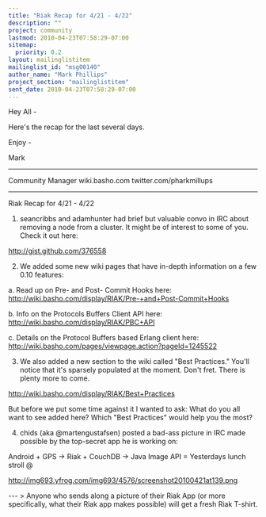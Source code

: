 ```yaml
---
title: "Riak Recap for 4/21 - 4/22"
description: ""
project: community
lastmod: 2010-04-23T07:58:29-07:00
sitemap:
  priority: 0.2
layout: mailinglistitem
mailinglist_id: "msg00140"
author_name: "Mark Phillips"
project_section: "mailinglistitem"
sent_date: 2010-04-23T07:58:29-07:00
---
```



Hey All -

Here's the recap for the last several days.

Enjoy -

Mark

---------
Community Manager
wiki.basho.com
twitter.com/pharkmillups

---------

Riak Recap for 4/21 - 4/22

1) seancribbs and adamhunter had brief but valuable convo in IRC about
removing a node from a cluster. It might be of interest to some of
you. Check it out here:

http://gist.github.com/376558


2) We added some new wiki pages that have in-depth information on a
few 0.10 features:

a. Read up on Pre- and Post- Commit Hooks here:
http://wiki.basho.com/display/RIAK/Pre-+and+Post-Commit+Hooks

b. Info on the Protocols Buffers Client API here:
http://wiki.basho.com/display/RIAK/PBC+API

c. Details on the Protocol Buffers based Erlang client here:
http://wiki.basho.com/pages/viewpage.action?pageId=1245522


3) We also added a new section to the wiki called "Best Practices."
You'll notice that it's sparsely populated at the moment. Don't fret.
There is plenty more to come.

http://wiki.basho.com/display/RIAK/Best+Practices

But before we put some time against it I wanted to ask: What do you
all want to see added here? Which "Best Practices" would help you the
most?


4) chids (aka @martengustafsen) posted a bad-ass picture in IRC made
possible by the top-secret app he is working on:

 Android + GPS -&gt; Riak + CouchDB -&gt; Java Image API = Yesterdays lunch stroll @

http://img693.yfrog.com/img693/4576/screenshot20100421at139.png

--- &gt; Anyone who sends along a picture of their Riak App (or more
specifically, what their Riak app makes possible) will get a fresh
Riak T-shirt.

